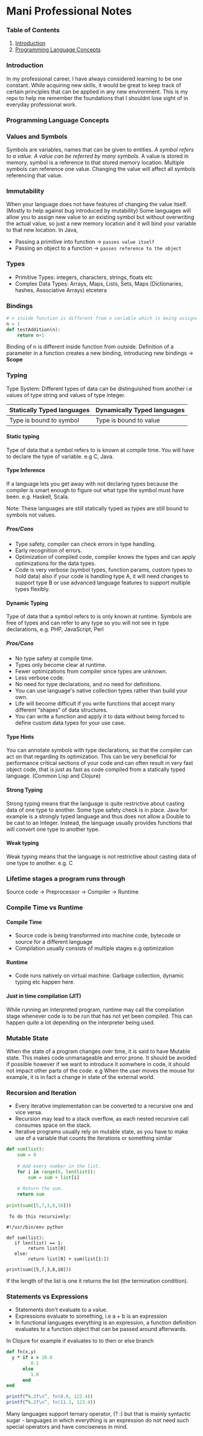 # Mani Professional Notes

### Table of Contents

1. [Introduction](#introduction)
2. [Programming Language Concepts](#language-concepts)
  
### Introduction
In my professional career, I have always considered learning to be one constant. While acquiring new skills, it would
be great to keep track of certain principles that can be applied in any new environment. This is my repo to help me
remember the foundations that I shouldnt lose sight of in everyday professional work.

### Programming Language Concepts

### Values and Symbols
Symbols are variables, names that can be given to entities. *A symbol refers to a value. A value can be referred by many
symbols*. A value is stored in memory, symbol is a reference to that stored memory location. Multiple symbols can reference
one value. Changing the value will affect all symbols referencing that value.
### Immutability
When your language does not have features of changing the value itself. (Mostly to help against bug introduced by mutability)
Some languages will allow you to assign new value to an existing symbol but without overwriting the actual value, so just a new memory location and it will bind your variable to that new location.
In Java,
- Passing a primitive into function -> `passes value itself`
- Passing an object to a function -> `passes reference to the object`
### Types
- Primitive Types: integers, characters, strings, floats etc
- Complex Data Types: Arrays, Maps, Lists, Sets, Maps (Dictionaries, hashes, Associative Arrays) etcetera
### Bindings
```python
# n inside function is different from n variable which is being assigned a value of 1.
n = 1
def testAddition(n):
    return n+1
```
Binding of n is different inside function from outside. Definition of a parameter in a function creates a new binding, introducing new bindings -> **Scope**
### Typing
Type System: Different types of data can be distinguished from another i.e values of type string and values of type integer.

| Statically Typed languages  | Dynamically Typed languages |
| ------------- | ------------- |
| Type is bound to symbol  | Type is bound to value  |

#### Static typing
Type of data that a symbol refers to is known at compile time. You will have to declare the type of variable. e.g C, Java.

#### Type Inference
If a language lets you get away with not declaring types because the compiler is smart enough to figure out what type the symbol must have been. e.g. Haskell, Scala.

Note: These languages are still statically typed as types are still bound to symbols not values.

##### Pros/Cons
- Type safety, compiler can check errors in type handling.
- Early recognition of errors.
- Optimization of compiled code, compiler knows the types and can apply optimizations for the data types.
- Code is very verbose (symbol types, function params, custom types to hold data) also if your code is handling type A, it will need changes to support type B or use advanced language features to support multiple types flexibly.

#### Dynamic Typing
Type of data that a symbol refers to is only known at runtime. Symbols are free of types and can refer to any type so you will not see in type declarations, e.g. PHP, JavaScript, Perl

##### Pros/Cons
- No type safety at compile time.
- Types only become clear at runtime.
- Fewer optimizations from compiler since types are unknown.
- Less verbose code.
- No need for type declarations, and no need for definitions.
- You can use language's native collection types rather than build your own.
- Life will become difficult if you write functions that accept many different “shapes” of data structures.
- You can write a function and apply it to data without being forced to define custom data types for your use case.

#### Type Hints
You can annotate symbols with type declarations, so that the compiler can act on that regarding its optimization. 
This can be very beneficial for performance critical sections of your code and can often result in very fast object code, 
that is just as fast as code compiled from a statically typed language. (Common Lisp and Clojure)

#### Strong Typing
Strong typing means that the language is quite restrictive about casting data of one type to another. Some type safety check is in place.  Java for example is a strongly typed language and thus does not allow a Double to be cast to an Integer. Instead, the language usually provides functions that will convert one type to another type.

#### Weak typing
Weak typing means that the language is not restrictive about casting data of one type to another. e.g. C

### Lifetime stages a program runs through
Source code -> Preprocessor -> Compiler -> Runtime

### Compile Time vs Runtime

#### Compile Time
- Source code is being transformed into machine code, bytecode or source for a different language
- Compilation usually consists of multiple stages e.g optimization

#### Runtime
- Code runs natively on virtual machine. Garbage collection, dynamic typing etc happen here.

#### Just in time compilation (JIT)
While running an interpreted program, runtime may call the compilation stage whenever code is to be run that has not yet been compiled. This can happen quite a lot depending on the interpreter being used.

### Mutable State
When the state of a program changes over time, it is said to have Mutable state. This makes code unmanageable
and error prone. It should be avoided if possible however if we want to introduce it somwhere in code, it should
not impact other parts of the code. e.g When the user moves the mouse for example, it is in fact a change in state of the external world.

### Recursion and Iteration
- Every iterative implementation can be converted to a recursive one and vice versa.
- Recursion may lead to a stack overflow, as each nested recursive call consumes space
on the stack.
- Iterative programs usually rely on mutable state, as you have to make use of a
variable that counts the iterations or something similar

```python
def sum(list):
    sum = 0
 
    # Add every number in the list.
    for i in range(0, len(list)):
        sum = sum + list[i]
 
    # Return the sum.
    return sum
 
print(sum([5,7,3,8,10]))
```
```
 To do this recursively:

#!/usr/bin/env python
 
def sum(list):
   if len(list) == 1:
        return list[0]
   else:
        return list[0] + sum(list[1:])
 
print(sum([5,7,3,8,10]))
```
If the length of the list is one it returns the list (the termination condition).

### Statements vs Expressions
- Statements don't evaluate to a value.
- Expressions evaluate to something, i.e a + b is an expression
- In functional languages everything is an expression,
a function definition evaluates to a function object that
can be passed around afterwards.

In Clojure for example if evaluates to to then or else branch

```ruby
def fn(x,y)
  y * if x > 10.0
         0.1
      else
         1.0
      end
end

printf(“%.2f\n”, fn(8.0, 123.4))
printf(“%.2f\n”, fn(11.1, 123.4))
```

Many languages support ternary operator, (? :) but that is mainly syntactic sugar - languages in which everything is an expression do not need such special operators and have conciseness in mind.
